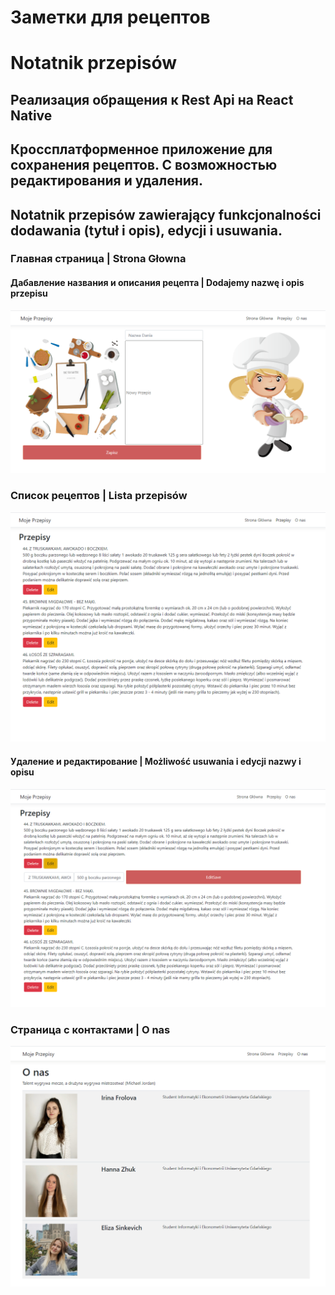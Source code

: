 # Заметки для рецептов
# Notatnik przepisów
## Реализация обращения к Rest Api на React Native
## Кроссплатформенное приложение для сохранения рецептов. С возможностью редактирования и удаления.
## Notatnik przepisów zawierający funkcjonalności dodawania (tytuł i opis), edycji i usuwania.
### Главная страница | Strona Głowna
#### Дабавление названия и описания рецепта | Dodajemy nazwę i opis przepisu
![alt text](img/1.png)
### Список рецептов | Lista przepisów
![alt text](img/2.png)
#### Удаление и редактирование | Możliwość usuwania i edycji nazwy i opisu 
![alt text](img/4.png)
### Страница с контактами | O nas
![alt text](img/3.png)

